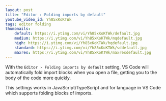 ```yaml
---
layout: post
title: "Editor › Folding imports by default"
youtube_video_id: Yh85xKoKTWk
tags: editor folding
thumbnails:
    default: https://i.ytimg.com/vi/Yh85xKoKTWk/default.jpg
    medium: https://i.ytimg.com/vi/Yh85xKoKTWk/mqdefault.jpg
    high: https://i.ytimg.com/vi/Yh85xKoKTWk/hqdefault.jpg
    standard: https://i.ytimg.com/vi/Yh85xKoKTWk/sddefault.jpg
    maxres: https://i.ytimg.com/vi/Yh85xKoKTWk/maxresdefault.jpg
---
```


With the `Editor › Folding imports by default` setting, VS Code will automatically fold import blocks when you open a file, getting you to the body of the code more quickly.

This settings works in JavaScript/TypeScript and for language in VS Code which supports folding blocks of imports.